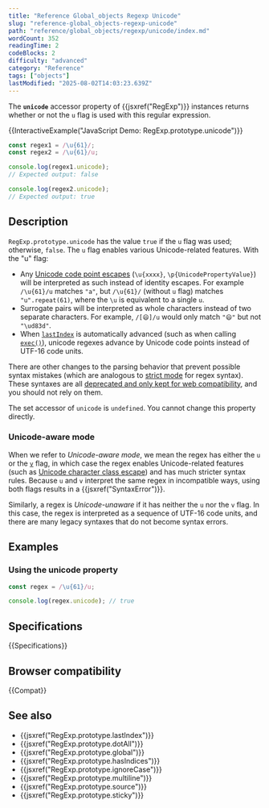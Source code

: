 ```yaml
---
title: "Reference Global_objects Regexp Unicode"
slug: "reference-global_objects-regexp-unicode"
path: "reference/global_objects/regexp/unicode/index.md"
wordCount: 352
readingTime: 2
codeBlocks: 2
difficulty: "advanced"
category: "Reference"
tags: ["objects"]
lastModified: "2025-08-02T14:03:23.639Z"
---
```



The **`unicode`** accessor property of {{jsxref("RegExp")}} instances returns whether or not the `u` flag is used with this regular expression.

{{InteractiveExample("JavaScript Demo: RegExp.prototype.unicode")}}

```js interactive-example
const regex1 = /\u{61}/;
const regex2 = /\u{61}/u;

console.log(regex1.unicode);
// Expected output: false

console.log(regex2.unicode);
// Expected output: true
```

## Description

`RegExp.prototype.unicode` has the value `true` if the `u` flag was used; otherwise, `false`. The `u` flag enables various Unicode-related features. With the "u" flag:

- Any [Unicode code point escapes](/en-US/docs/Web/JavaScript/Reference/Regular_expressions/Unicode_character_class_escape) (`\u{xxxx}`, `\p{UnicodePropertyValue}`) will be interpreted as such instead of identity escapes. For example `/\u{61}/u` matches `"a"`, but `/\u{61}/` (without `u` flag) matches `"u".repeat(61)`, where the `\u` is equivalent to a single `u`.
- Surrogate pairs will be interpreted as whole characters instead of two separate characters. For example, `/[😄]/u` would only match `"😄"` but not `"\ud83d"`.
- When [`lastIndex`](/en-US/docs/Web/JavaScript/Reference/Global_Objects/RegExp/lastIndex) is automatically advanced (such as when calling [`exec()`](/en-US/docs/Web/JavaScript/Reference/Global_Objects/RegExp/exec)), unicode regexes advance by Unicode code points instead of UTF-16 code units.

There are other changes to the parsing behavior that prevent possible syntax mistakes (which are analogous to [strict mode](/en-US/docs/Web/JavaScript/Reference/Strict_mode) for regex syntax). These syntaxes are all [deprecated and only kept for web compatibility](/en-US/docs/Web/JavaScript/Reference/Deprecated_and_obsolete_features#regexp), and you should not rely on them.

The set accessor of `unicode` is `undefined`. You cannot change this property directly.

### Unicode-aware mode

When we refer to _Unicode-aware mode_, we mean the regex has either the `u` or the [`v`](/en-US/docs/Web/JavaScript/Reference/Global_Objects/RegExp/unicodeSets) flag, in which case the regex enables Unicode-related features (such as [Unicode character class escape](/en-US/docs/Web/JavaScript/Reference/Regular_expressions/Unicode_character_class_escape)) and has much stricter syntax rules. Because `u` and `v` interpret the same regex in incompatible ways, using both flags results in a {{jsxref("SyntaxError")}}.

Similarly, a regex is _Unicode-unaware_ if it has neither the `u` nor the `v` flag. In this case, the regex is interpreted as a sequence of UTF-16 code units, and there are many legacy syntaxes that do not become syntax errors.

## Examples

### Using the unicode property

```js
const regex = /\u{61}/u;

console.log(regex.unicode); // true
```

## Specifications

{{Specifications}}

## Browser compatibility

{{Compat}}

## See also

- {{jsxref("RegExp.prototype.lastIndex")}}
- {{jsxref("RegExp.prototype.dotAll")}}
- {{jsxref("RegExp.prototype.global")}}
- {{jsxref("RegExp.prototype.hasIndices")}}
- {{jsxref("RegExp.prototype.ignoreCase")}}
- {{jsxref("RegExp.prototype.multiline")}}
- {{jsxref("RegExp.prototype.source")}}
- {{jsxref("RegExp.prototype.sticky")}}
